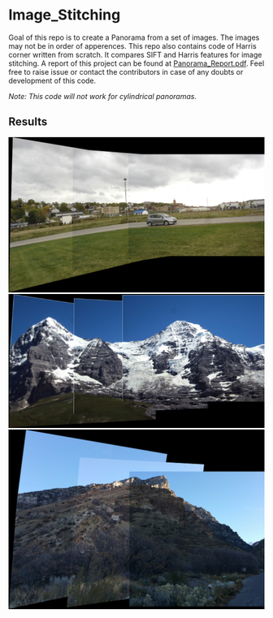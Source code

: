 # Image_Stitching

Goal of this repo is to create a Panorama from a set of images. The images may not be in order of apperences. This repo also contains code of Harris corner written from scratch. It compares SIFT and Harris features for image stitching. A report of this project can be found at [Panorama_Report.pdf](https://github.com/Shrutii07/Image_Stitching/blob/main/Panaroma_Report.pdf). Feel free to raise issue or contact the contributors in case of any doubts or development of this code. 

*Note: This code will not work for cylindrical panoramas.*

## Results
![](https://github.com/Shrutii07/Image_Stitching/blob/main/Images/Results/Car_op.png)
![](https://github.com/Shrutii07/Image_Stitching/blob/main/Images/Results/Hill_op.png)
![](https://github.com/Shrutii07/Image_Stitching/blob/main/Images/Results/Mount_op.png)
